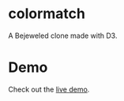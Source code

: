 colormatch
==========

A Bejeweled clone made with D3.

Demo
====

Check out the [live demo](http://fwip.github.io/colormatch/).
